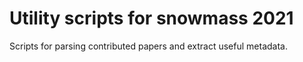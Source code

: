 # Utility scripts for snowmass 2021

Scripts for parsing contributed papers and extract useful metadata.
